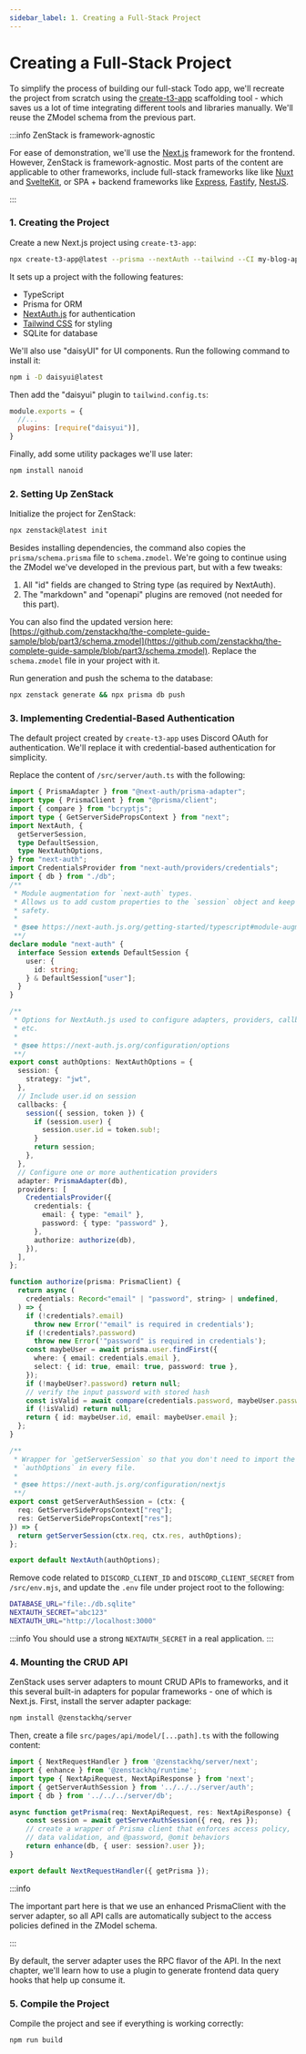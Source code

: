 ```yaml
---
sidebar_label: 1. Creating a Full-Stack Project
---
```


# Creating a Full-Stack Project

To simplify the process of building our full-stack Todo app, we'll recreate the project from scratch using the [create-t3-app](https://create.t3.gg/) scaffolding tool - which saves us a lot of time integrating different tools and libraries manually. We'll reuse the ZModel schema from the previous part.

:::info ZenStack is framework-agnostic

For ease of demonstration, we'll use the [Next.js](https://nextjs.org/) framework for the frontend. However, ZenStack is framework-agnostic. Most parts of the content are applicable to other frameworks, include full-stack frameworks like like [Nuxt](https://nuxt.com/) and [SvelteKit](https://kit.svelte.dev/), or SPA + backend frameworks like [Express](https://expressjs.com/), [Fastify](https://fastify.dev/), [NestJS](https://nestjs.com/).

:::

### 1. Creating the Project

Create a new Next.js project using `create-t3-app`:

```bash
npx create-t3-app@latest --prisma --nextAuth --tailwind --CI my-blog-app
```

It sets up a project with the following features:

- TypeScript
- Prisma for ORM
- [NextAuth.js](https://next-auth.js.org/) for authentication
- [Tailwind CSS](https://tailwindcss.com/) for styling
- SQLite for database

We'll also use "daisyUI" for UI components. Run the following command to install it:

```bash
npm i -D daisyui@latest
```

Then add the "daisyui" plugin to `tailwind.config.ts`:

```js
module.exports = {
  //...
  plugins: [require("daisyui")],
}
```

Finally, add some utility packages we'll use later:

```bash
npm install nanoid
```

### 2. Setting Up ZenStack

Initialize the project for ZenStack:

```bash
npx zenstack@latest init
```

Besides installing dependencies, the command also copies the `prisma/schema.prisma` file to `schema.zmodel`. We're going to continue using the ZModel we've developed in the previous part, but with a few tweaks:

1. All "id" fields are changed to String type (as required by NextAuth).
2. The "markdown" and "openapi" plugins are removed (not needed for this part).

You can also find the updated version here: [https://github.com/zenstackhq/the-complete-guide-sample/blob/part3/schema.zmodel](https://github.com/zenstackhq/the-complete-guide-sample/blob/part3/schema.zmodel). Replace the `schema.zmodel` file in your project with it.

Run generation and push the schema to the database:

```bash
npx zenstack generate && npx prisma db push
```

### 3. Implementing Credential-Based Authentication

The default project created by `create-t3-app` uses Discord OAuth for authentication. We'll replace it with credential-based authentication for simplicity.

Replace the content of `/src/server/auth.ts` with the following:

```ts
import { PrismaAdapter } from "@next-auth/prisma-adapter";
import type { PrismaClient } from "@prisma/client";
import { compare } from "bcryptjs";
import type { GetServerSidePropsContext } from "next";
import NextAuth, {
  getServerSession,
  type DefaultSession,
  type NextAuthOptions,
} from "next-auth";
import CredentialsProvider from "next-auth/providers/credentials";
import { db } from "./db";
/**
 * Module augmentation for `next-auth` types.
 * Allows us to add custom properties to the `session` object and keep type
 * safety.
 *
 * @see https://next-auth.js.org/getting-started/typescript#module-augmentation
 **/
declare module "next-auth" {
  interface Session extends DefaultSession {
    user: {
      id: string;
    } & DefaultSession["user"];
  }
}

/**
 * Options for NextAuth.js used to configure adapters, providers, callbacks,
 * etc.
 *
 * @see https://next-auth.js.org/configuration/options
 **/
export const authOptions: NextAuthOptions = {
  session: {
    strategy: "jwt",
  },
  // Include user.id on session
  callbacks: {
    session({ session, token }) {
      if (session.user) {
        session.user.id = token.sub!;
      }
      return session;
    },
  },
  // Configure one or more authentication providers
  adapter: PrismaAdapter(db),
  providers: [
    CredentialsProvider({
      credentials: {
        email: { type: "email" },
        password: { type: "password" },
      },
      authorize: authorize(db),
    }),
  ],
};

function authorize(prisma: PrismaClient) {
  return async (
    credentials: Record<"email" | "password", string> | undefined,
  ) => {
    if (!credentials?.email)
      throw new Error('"email" is required in credentials');
    if (!credentials?.password)
      throw new Error('"password" is required in credentials');
    const maybeUser = await prisma.user.findFirst({
      where: { email: credentials.email },
      select: { id: true, email: true, password: true },
    });
    if (!maybeUser?.password) return null;
    // verify the input password with stored hash
    const isValid = await compare(credentials.password, maybeUser.password);
    if (!isValid) return null;
    return { id: maybeUser.id, email: maybeUser.email };
  };
}

/**
 * Wrapper for `getServerSession` so that you don't need to import the
 * `authOptions` in every file.
 *
 * @see https://next-auth.js.org/configuration/nextjs
 **/
export const getServerAuthSession = (ctx: {
  req: GetServerSidePropsContext["req"];
  res: GetServerSidePropsContext["res"];
}) => {
  return getServerSession(ctx.req, ctx.res, authOptions);
};

export default NextAuth(authOptions);
```

Remove code related to `DISCORD_CLIENT_ID` and `DISCORD_CLIENT_SECRET` from `/src/env.mjs`, and update the `.env` file under project root to the following:

```bash
DATABASE_URL="file:./db.sqlite"
NEXTAUTH_SECRET="abc123"
NEXTAUTH_URL="http://localhost:3000"
```

:::info
You should use a strong `NEXTAUTH_SECRET` in a real application.
:::


### 4. Mounting the CRUD API

ZenStack uses server adapters to mount CRUD APIs to frameworks, and it this several built-in adapters for popular frameworks - one of which is Next.js. First, install the server adapter package:

```bash
npm install @zenstackhq/server
```

Then, create a file `src/pages/api/model/[...path].ts` with the following content:

```ts
import { NextRequestHandler } from '@zenstackhq/server/next';
import { enhance } from '@zenstackhq/runtime';
import type { NextApiRequest, NextApiResponse } from 'next';
import { getServerAuthSession } from '../../../server/auth';
import { db } from '../../../server/db';

async function getPrisma(req: NextApiRequest, res: NextApiResponse) {
    const session = await getServerAuthSession({ req, res });
    // create a wrapper of Prisma client that enforces access policy,
    // data validation, and @password, @omit behaviors
    return enhance(db, { user: session?.user });
}

export default NextRequestHandler({ getPrisma });
```

:::info

The important part here is that we use an enhanced PrismaClient with the server adapter, so all API calls are automatically subject to the access policies defined in the ZModel schema.

:::

By default, the server adapter uses the RPC flavor of the API. In the next chapter, we'll learn how to use a plugin to generate frontend data query hooks that help up consume it.

### 5. Compile the Project

Compile the project and see if everything is working correctly:

```bash
npm run build
```
